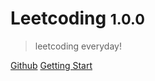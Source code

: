 <!-- _coverpage.md -->

# Leetcoding <small>1.0.0</small>

> leetcoding everyday!


[Github](https://github.com/mouweng/leetcoding)
[Getting Start](https://mouweng.github.io/leetcoding/#/)